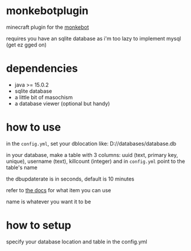 # monkebotplugin
minecraft plugin for the [monkebot]("https://github.com/mrsherobrine/monkebot")

requires you have an sqlite database as i'm too lazy to implement mysql (get ez gged on)

# dependencies
* java >= 15.0.2
* sqlite database
* a little bit of masochism
* a database viewer (optional but handy)

# how to use
in the ``config.yml``, set your dblocation like: D://databases/database.db

in your database, make a table with 3 columns: uuid (text, primary key, unique), username (text), killcount (integer) and in ``config.yml`` point to the table's name

the dbupdaterate is in seconds, default is 10 minutes

refer to [the docs](https://papermc.io/javadocs/paper/1.16/org/bukkit/Material.html) for what item you can use

name is whatever you want it to be

# how to setup

specify your database location and table in the config.yml
